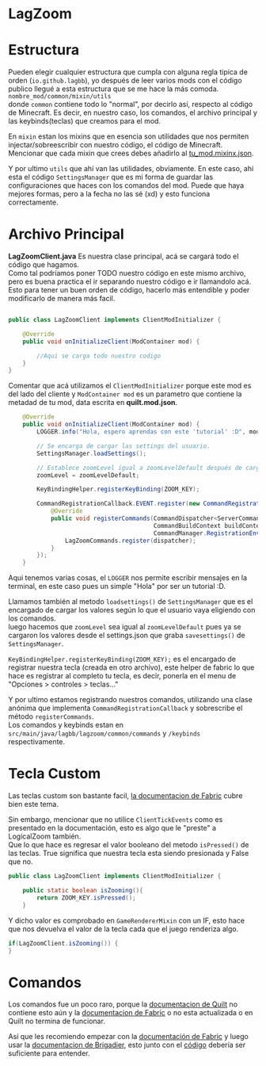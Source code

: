 # LagZoom
# Estructura
Pueden elegir cualquier estructura que cumpla con alguna regla tipica de orden (`io.github.lagbb`), yo después de leer varios mods con el código publico llegué a esta estructura que se me hace la más comoda. `nombre_mod/common/mixin/utils` <br/>
donde `common` contiene todo lo "normal", por decirlo así, respecto al código de Minecraft. Es decir, en nuestro caso, los comandos, el archivo principal y las keybinds(teclas) que creamos para el mod.

En `mixin` estan los mixins que en esencia son utilidades que nos permiten injectar/sobreescribir con nuestro código, el código de Minecraft. <br/>
Mencionar que cada mixin que crees debes añadirlo al [tu_mod.mixinx.json](https://github.com/LagBB/Lag-Zoom/blob/master/src/main/resources/lagzoom.mixins.json).

Y por ultimo  `utils` que ahí van las utilidades, obviamente. En este caso, ahí esta el código `SettingsManager` que es mi forma de guardar las configuraciones que haces con los comandos del mod.
Puede que haya mejores formas, pero a la fecha no las sé (xd) y esto funciona correctamente.

# Archivo Principal
**LagZoomClient.java**
Es nuestra clase principal, acá se cargará todo el código que hagamos. <br/>
Como tal podríamos poner TODO nuestro código en este mismo archivo, pero es buena practica el ir separando nuestro código e ir llamandolo acá. Esto para tener un buen orden de código, hacerlo más entendible y poder modificarlo de manera más facil. 

```java

public class LagZoomClient implements ClientModInitializer {

	@Override
	public void onInitializeClient(ModContainer mod) {

		//Aqui se carga todo nuestro codigo
	}
}
```
Comentar que acá utilizamos el `ClientModInitializer` porque este mod es del lado del cliente y `ModContainer mod` es un parametro que contiene la metadad de tu mod, data escrita en **quilt.mod.json**.

```java
	@Override
	public void onInitializeClient(ModContainer mod) {
		LOGGER.info("Hola, espero aprendas con este 'tutorial' :D", mod.metadata().name());

		// Se encarga de cargar las settings del usuario.
		SettingsManager.loadSettings();

		// Establece zoomLevel igual a zoomLevelDefault después de cargar los ajustes
		zoomLevel = zoomLevelDefault;

		KeyBindingHelper.registerKeyBinding(ZOOM_KEY);

		CommandRegistrationCallback.EVENT.register(new CommandRegistrationCallback() {
			@Override
			public void registerCommands(CommandDispatcher<ServerCommandSource> dispatcher,
										 CommandBuildContext buildContext,
										 CommandManager.RegistrationEnvironment environment) {
				LagZoomCommands.register(dispatcher);
			}
		});
	}
```
Aqui tenemos varias cosas, el `LOGGER` nos permite escribir mensajes en la terminal, en este caso pues un simple "Hola" por ser un tutorial :D.

Llamamos también al metodo `loadsettings()` de `SettingsManager` que es el encargado de cargar los valores según lo que el usuario vaya eligiendo con los comandos. <br/>
luego hacemos que `zoomLevel` sea igual al `zoomLevelDefault` pues ya se cargaron los valores desde el settings.json que graba `savesettings()` de `SettingsManager`.

`KeyBindingHelper.registerKeyBinding(ZOOM_KEY);` es el encargado de registrar nuestra tecla (creada en otro archivo), este helper de fabric lo que hace es registrar al completo tu tecla, es decir, ponerla en el menu de "Opciones > controles > teclas..." <br/>

Y por ultimo estamos registrando nuestros comandos,
utilizando una clase anónima que implementa `CommandRegistrationCallback` y sobrescribe el método `registerCommands`. <br/>
Los comandos y keybinds estan en `src/main/java/lagbb/lagzoom/common/commands` y `/keybinds` respectivamente.


# Tecla Custom
Las teclas custom son bastante facil, [la documentacion de Fabric](https://fabricmc.net/wiki/tutorial:keybinds) cubre bien este tema.

Sin embargo, mencionar que no utilice `ClientTickEvents` como es presentado en la documentación, esto es algo que le "preste" a LogicalZoom también. <br/>
Que lo que hace es regresar el valor booleano del metodo `isPressed()` de las teclas. True significa que nuestra tecla esta siendo presionada y False que no.
```java
public class LagZoomClient implements ClientModInitializer {

	public static boolean isZooming(){
		return ZOOM_KEY.isPressed();
	}
```

Y dicho valor es comprobado en `GameRendererMixin` con un IF, esto hace que nos devuelva el valor de la tecla cada que el juego renderiza algo.
```java
if(LagZoomClient.isZooming()) {
}
``` 
# Comandos
Los comandos fue un poco raro, porque la [documentacion de Quilt](https://wiki.quiltmc.org/en/introduction/get-started) no contiene esto aún y la [documentacion de Fabric](https://fabricmc.net/wiki/tutorial:commands) o no esta actualizada o en Quilt no termina de funcionar. <br/>

Así que les recomiendo empezar con la [documentación de Fabric](https://fabricmc.net/wiki/tutorial:commands) y luego usar la [documentacion de Brigadier](https://github.com/Mojang/brigadier), esto junto con el [código](https://github.com/LagBB/Lag-Zoom/blob/master/src/main/java/lagbb/lagzoom/common/commands/LagZoomCommands.java) debería ser suficiente para entender.
